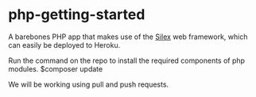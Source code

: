 # php-getting-started

A barebones PHP app that makes use of the [Silex](http://silex.sensiolabs.org/) web framework, which can easily be deployed to Heroku.

Run the command on the repo to install the required components of php modules.
$composer update

We will be working using pull and push requests.
